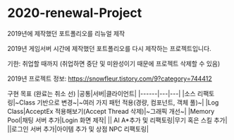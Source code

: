 # 2020-renewal-Project
2019년에 제작했던 포트폴리오를 리뉴얼 제작


2019년 게임서버 시간에 제작했던 포트폴리오를 다시 제작하는 프로젝트입니다.

기한: 취업할 때까지 (취업하면 중단 및 미완성이기 때문에 프로젝트 삭제할 수 있음)

2019년 프로젝트 정보: https://snowfleur.tistory.com/9?category=744412

구현 목표 (완료는 취소 선)
|공통|서버|클라이언트|
|------|---|---|
|소스 리팩토링|~Class 기반으로 변경~|~여러 가지 패턴 적용(경량, 컴포넌트, 객체 풀)~|
|Log Class|AcceptEx 적용해보기(Accept Thread 삭제)|~그래픽 개선~|
|Memory Pool|채팅 서버 추가|Login 화면 제작|
|| AI A*추가 및 리팩토링|무기 혹은 스킬 추가|
||로그인 서버 추가|아이템 추가 및 상점 NPC 리팩토링|
